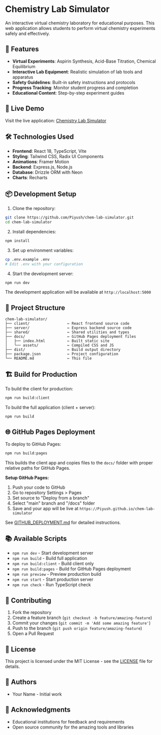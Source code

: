 # Chemistry Lab Simulator

An interactive virtual chemistry laboratory for educational purposes. This web application allows students to perform virtual chemistry experiments safely and effectively.

## 🧪 Features

- **Virtual Experiments**: Aspirin Synthesis, Acid-Base Titration, Chemical Equilibrium
- **Interactive Lab Equipment**: Realistic simulation of lab tools and apparatus
- **Safety Guidelines**: Built-in safety instructions and protocols
- **Progress Tracking**: Monitor student progress and completion
- **Educational Content**: Step-by-step experiment guides

## 🚀 Live Demo

Visit the live application: [Chemistry Lab Simulator](https://Piyush.github.io/chem-lab-simulator)

## 🛠️ Technologies Used

- **Frontend**: React 18, TypeScript, Vite
- **Styling**: Tailwind CSS, Radix UI Components
- **Animations**: Framer Motion
- **Backend**: Express.js, Node.js
- **Database**: Drizzle ORM with Neon
- **Charts**: Recharts

## 📦 Development Setup

1. Clone the repository:

```bash
git clone https://github.com/Piyush/chem-lab-simulator.git
cd chem-lab-simulator
```

2. Install dependencies:

```bash
npm install
```

3. Set up environment variables:

```bash
cp .env.example .env
# Edit .env with your configuration
```

4. Start the development server:

```bash
npm run dev
```

The development application will be available at `http://localhost:5000`

## 📁 Project Structure

```
chem-lab-simulator/
├── client/                 ← React frontend source code
├── server/                 ← Express backend source code
├── shared/                 ← Shared utilities and types
├── docs/                   ← GitHub Pages deployment files
│   ├── index.html          ← Built static site
│   └── assets/             ← Compiled CSS and JS
├── dist/                   ← Build output directory
├── package.json            ← Project configuration
└── README.md               ← This file
```

## 🏗️ Build for Production

To build the client for production:

```bash
npm run build:client
```

To build the full application (client + server):

```bash
npm run build
```

## 🌐 GitHub Pages Deployment

To deploy to GitHub Pages:

```bash
npm run build:pages
```

This builds the client app and copies files to the `docs/` folder with proper relative paths for GitHub Pages.

**Setup GitHub Pages:**

1. Push your code to GitHub
2. Go to repository Settings > Pages
3. Set source to "Deploy from a branch"
4. Select "main" branch and "/docs" folder
5. Save and your app will be live at `https://Piyush.github.io/chem-lab-simulator`

See [GITHUB_DEPLOYMENT.md](GITHUB_DEPLOYMENT.md) for detailed instructions.

## 📚 Available Scripts

- `npm run dev` - Start development server
- `npm run build` - Build full application
- `npm run build:client` - Build client only
- `npm run build:pages` - Build for GitHub Pages deployment
- `npm run preview` - Preview production build
- `npm run start` - Start production server
- `npm run check` - Run TypeScript check

## 🤝 Contributing

1. Fork the repository
2. Create a feature branch (`git checkout -b feature/amazing-feature`)
3. Commit your changes (`git commit -m 'Add some amazing feature'`)
4. Push to the branch (`git push origin feature/amazing-feature`)
5. Open a Pull Request

## 📄 License

This project is licensed under the MIT License - see the [LICENSE](LICENSE) file for details.

## 👥 Authors

- Your Name - Initial work

## 🙏 Acknowledgments

- Educational institutions for feedback and requirements
- Open source community for the amazing tools and libraries
